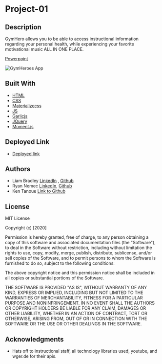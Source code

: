 # Project-01

## Description

GymHero allows you to be able to access instructional information regarding your personal health, while experiencing your favorite motivational music ALL IN ONE PLACE.


[Powerpoint](https://docs.google.com/presentation/d/1LgcV0dyEc30VsZ692Io8EO8KMkb2pHzglrWWUfJTVV0/edit?ts=5f776859#slide=id.g9d87b3407a_0_31)



![GymHeroes App](my-class-repo/Project-01/Screenshots/homepage.png)


## Built With

* [HTML](https://developer.mozilla.org/en-US/docs/Web/HTML)
* [CSS](https://www.w3schools.com/css/)
* [Materializecss](https://materializecss.com/)
* [JS](https://www.w3schools.com/js/)
* [Garlicjs](https://garlicjs.org/#usage)
* [JQuery](https://www.jquery.com)
* [Moment.js](https://www.momentjs.com)


## Deployed Link

* [Deployed link](https://kent28808.github.io/Project-01/)


## Authors

* Liam Bradley [LinkedIn](https://www.linkedin.com/in/liam-bradley-49492670/) , [Github](https://github.com/Liamhbradley11)
* Ryan Nemec [LinkedIn](https://www.linkedin.com/in/ryan-nemec-5a6b3a66/), [Github](github.com/perfectoment)
* Ken Tanoue [Link to Github](https://github.com/kent28808/)

## License

MIT License

Copyright (c) [2020] 

Permission is hereby granted, free of charge, to any person obtaining a copy
of this software and associated documentation files (the "Software"), to deal
in the Software without restriction, including without limitation the rights
to use, copy, modify, merge, publish, distribute, sublicense, and/or sell
copies of the Software, and to permit persons to whom the Software is
furnished to do so, subject to the following conditions:

The above copyright notice and this permission notice shall be included in all
copies or substantial portions of the Software.

THE SOFTWARE IS PROVIDED "AS IS", WITHOUT WARRANTY OF ANY KIND, EXPRESS OR
IMPLIED, INCLUDING BUT NOT LIMITED TO THE WARRANTIES OF MERCHANTABILITY,
FITNESS FOR A PARTICULAR PURPOSE AND NONINFRINGEMENT. IN NO EVENT SHALL THE
AUTHORS OR COPYRIGHT HOLDERS BE LIABLE FOR ANY CLAIM, DAMAGES OR OTHER
LIABILITY, WHETHER IN AN ACTION OF CONTRACT, TORT OR OTHERWISE, ARISING FROM,
OUT OF OR IN CONNECTION WITH THE SOFTWARE OR THE USE OR OTHER DEALINGS IN THE
SOFTWARE.

## Acknowledgments

* Hats off to instructional staff, all technology libraries used, youtube, and wger.de for their apis. 